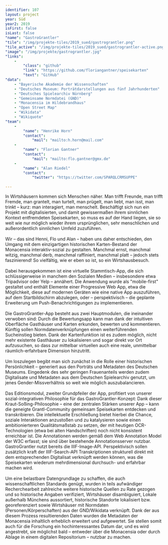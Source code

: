 ```yaml
---
identifier: 107
layout: project
year: Süd
year2: 2019
isFirst: false
isLast: false
"name": "GastroGrantler"
"tile": "/img/projekte-tiles/2019_sued/gastrograntler.png"
"tile_active": "/img/projekte-tiles/2019_sued/gastrograntler-active.png"
"image": "/img/projekte/gastrograntler.jpg"
"links":
    -
        "class": "github"
        "link": "https://github.com/floriangantner/speisekarten"
        "text": "GitHub"
"data":
    - "Bayerische Akademie der Wissenschaften"
    - "Deutsches Museum: Porträtdarstellungen aus fünf Jahrhunderten"
    - "Deutsches Spielearchiv Nürnberg"
    - "Gemeinsame Normdatei (GND)"
    - "Monacensia im Hildebrandhaus"
    - "Open Street Map"
    - "Wikidata"
    - "Wikiquote"
"team":
    -
        "name": "Henrike Horn"
        "contact":
            "mail": "mailto:h.horn@mail.com"
    -
        "name": "Florian Gantner"
        "contact":
            "mail": "mailto:flo.gantner@gmx.de"
    -
        "name": "Alan Riedel"
        "contact":
            "twitter": "https://twitter.com/SPARQLCRMSUPPE"
           
---
```

In Wirtshäusern kommen sich Menschen näher. Man trifft Freunde, man trifft Fremde, man grantelt, man turtelt, man prügelt, man liebt, man isst, man trinkt – kurz: man interagiert, man menschelt.
Beschäftigt sich nun ein Projekt mit digitalisierten, und damit gewissermaßen ihrem sinnlichen Kontext entfremdeten Speisekarten, so muss es auf der Hand liegen, sie so weit wie nur möglich wieder ihrem ursprünglichen, sehr menschlichen und außerordentlich sinnlichen Umfeld zuzuführen.
<br/><br/>
Wir – das sind Henni, Flo und Alan – haben uns daher entschieden, den Umgang mit dem einzigartigen historischen Karten-Bestand der Monacensia interaktiv-sozial zu gestalten. Manchmal ernst, manchmal witzig, manchmal derb, manchmal raffiniert, manchmal platt – jedoch stets faszinierend! So vielfältig, wie er eben so ist, so ein Wirtshausbesuch.
<br/><br/>
Dabei herausgekommen ist eine virtuelle Stammtisch-App, die sich schlüssigerweise in manchem den Sozialen Medien – insbesondere etwa Tripadvisor oder Yelp – annähert. 
Die Anwendung wurde als "mobile-first" gestaltet und enthält Elemente einer Progressive Web App, etwa die Möglichkeit, diese auf modernen Geräten wie eine native App auszuführen, auf dem Startbildschirm abzulegen, oder – perspektivisch – die geplante Erweiterung um Push-Benachrichtigungen zu implementieren.
<br/><br/>
Die GastroGrantler-App besteht aus zwei Hauptmodulen, die ineinander verwoben sind: Durch die Bewertungsapp kann man dank der intuitiven Oberfläche Gasthäuser und Karten erkunden, bewerten und kommentieren. Künftig sollen Normdatenverknüpfungen einen weiterführenden Sucheinstieg bieten. Dank der Kartenfunktion ist es zudem möglich, nicht mehr existente Gasthäuser zu lokalisieren und sogar direkt vor Ort aufzusuchen, so dass zur mittelbar virtuellen auch eine reale, unmittelbar räumlich-erfahrbare Dimension hinzutritt.
<br/><br/>
Um loszulegen begibt man sich zunächst in die Rolle einer historischen Persönlichkeit – generiert aus den Porträts und Metadaten des Deutschen Museums. Eingedenk des sehr geringen Frauenanteils werden zudem Digitalisate und Metadaten aus dem Deutschen Spielearchiv genutzt, um jenes Gender-Missverhältnis so weit wie möglich auszubalancieren.
<br/><br/>
Das Editionsmodul, zweiter Grundpfeiler der App, profitiert von unserer sozial-integrativen Philosophie für das GastroGrantler-Konzept: Dank dieser Kraut-Soßing-Philosophie – eine der zentralen Stärken unserer App – kann die geneigte Grantl-Community gemeinsam Speisekarten entdecken und transkribieren. Die intellektuelle Erschließung bietet hierbei die Chance, soziale Interaktionen anzustoßen und zu katalysieren sowie einen ambitionierteren Qualitätsmaßstab zu setzen, der mit heutigen OCR-Technologien (etwa bei alten Handschriften) noch nicht konsistent erreichbar ist. Die Annotationen werden gemäß dem Web Annotation Model der W3C erfasst; sie sind über bestehende Annotationsserver nutzbar. GastroGrantler nutzt bereits die IIIF-Image-API. Perspektivisch sollen zusätzlich kraft der IIIF-Search-API Transkriptionen strukturell direkt mit dem entsprechenden Digitalisat verknüpft werden können, was die Speisekarten wiederum mehrdimensional durchsuch- und erfahrbar machen wird.
<br/><br/>
Um eine belastbare Datengrundlage zu schaffen, die auch wissenschaftlichen Standards genügt, wurden in teils aufwändiger Recherchearbeit zahlreiche weitere historische Quellen zu Rate gezogen und so historische Angaben verifiziert, Wirtshäuser disambiguiert, Lokale außerhalb Münchens aussortiert, historische Standorte lokalisiert bzw. georeferenziert sowie Wirtshäuser mit Normdaten (Personen/Körperschaften) aus der GND/Wikidata verknüpft. Dank der aus diesem Prozess resultierenden Daten wurden die Metadaten der Monacensia inhaltlich erheblich erweitert und aufgewertet. Sie stellen somit auch für die Forschung ein hochinteressantes Datum dar, und es wird angestrebt, sie möglichst bald – entweder über die Monacensia oder durch Ablage in einem digitalen Repositorium – nutzbar zu machen.